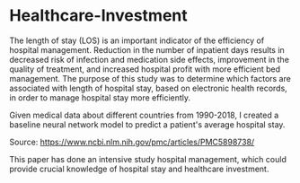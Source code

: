 # Healthcare-Investment

The length of stay (LOS) is an important indicator of the efficiency of hospital management. Reduction in the number of inpatient days results in decreased risk of infection and medication side effects, improvement in the quality of treatment, and increased hospital profit with more efficient bed management. The purpose of this study was to determine which factors are associated with length of hospital stay, based on electronic health records, in order to manage hospital stay more efficiently.

Given medical data about different countries from 1990-2018, I created a baseline neural network model to predict a patient's average hospital stay.

Source: https://www.ncbi.nlm.nih.gov/pmc/articles/PMC5898738/

This paper has done an intensive study hospital management, which could provide crucial knowledge of hospital stay and healthcare investment.
